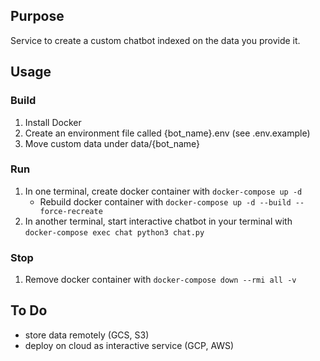 ## Purpose

Service to create a custom chatbot indexed on the data you provide it.

## Usage

### Build

1. Install Docker
2. Create an environment file called {bot_name}.env (see .env.example)
3. Move custom data under data/{bot_name}

###  Run
1. In one terminal, create docker container with `docker-compose up -d`
    - Rebuild docker container with `docker-compose up -d --build --force-recreate`
2. In another terminal, start interactive chatbot in your terminal with `docker-compose exec chat python3 chat.py`

### Stop
1. Remove docker container with `docker-compose down --rmi all -v`


## To Do

- store data remotely (GCS, S3)
- deploy on cloud as interactive service (GCP, AWS)
